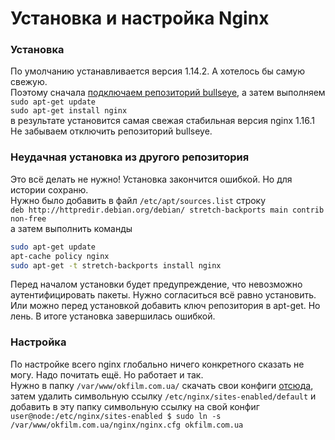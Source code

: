 # Установка и настройка Nginx  

### Установка  
По умолчанию устанавливается версия 1.14.2. А хотелось бы самую свежую.  
Поэтому сначала [подключаем репозиторий bullseye](README.md#добавление-репозитория-bullseye), а затем выполняем  
`sudo apt-get update`  
`sudo apt-get install nginx`  
в результате установится самая свежая стабильная версия nginx 1.16.1  
Не забываем отключить репозиторий bullseye.  

### Неудачная установка из другого репозитория  
Это всё делать не нужно! Установка закончится ошибкой. Но для истории сохраню.  
Нужно было добавить в файл `/etc/apt/sources.list` строку  
`deb http://httpredir.debian.org/debian/ stretch-backports main contrib non-free`  
а затем выполнить команды  
```bash
sudo apt-get update
apt-cache policy nginx
sudo apt-get -t stretch-backports install nginx
```
Перед началом установки будет предупреждение, что невозможно аутентифицировать пакеты. Нужно согласиться всё равно установить. Или можно перед установкой добавить ключ репозитория в apt-get. Но лень.
В итоге установка завершилась ошибкой.  

### Настройка  
По настройке всего nginx глобально ничего конкретного сказать не могу. Надо почитать ещё. Но работает и так.  
Нужно в папку `/var/www/okfilm.com.ua/` скачать свои конфиги [отсюда](https://github.com/ZatolokinPavel/nginx), затем удалить символьную ссылку `/etc/nginx/sites-enabled/default` и добавить в эту папку символьную ссылку на свой конфиг  
`user@node:/etc/nginx/sites-enabled $ sudo ln -s /var/www/okfilm.com.ua/nginx/nginx.cfg okfilm.com.ua`  
